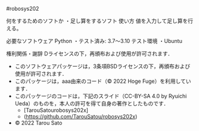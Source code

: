 #robosys202

何をするためのソフトか
・足し算をするソフト
使い方
値を入力して足し算を行える。

必要なソフトウェア
Python
・テスト済み: 3.7〜3.10
テスト環境
・Ubuntu

権利関係・謝辞
Dライセンスの下，再頒布および使用が許可されます． 
  * このソフトウェアパッケージは，3条項BSDライセンスの下，再頒布および使用が許可されます．
  * このパッケージは，aaa由来のコード（© 2022 Hoge Fuge）を利用しています．
  * このパッケージのコードは，下記のスライド（CC-BY-SA 4.0 by Ryuichi Ueda）のものを，本人の許可を得て自身の著作としたものです．
      * [TarouSatourobosys202x]
      * (https://github.com/TarouSatou/robosys202x)
  * © 2022 Tarou Sato



